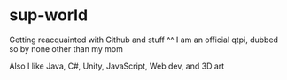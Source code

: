 # sup-world
Getting reacquainted with Github and stuff ^^
I am an official qtpi, dubbed so by none other than my mom

Also I like Java, C#, Unity, JavaScript, Web dev, and 3D art
